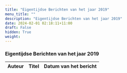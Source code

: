 ```yaml
---
title: "Eigentijdse Berichten van het jaar 2019"
menu_title: ""
description: "Eigentijdse Berichten van het jaar 2019"
date: 2024-02-01 02:18:11+11:00
draft: False
hidden: True
weight: 
---
```

### Eigentijdse Berichten van het jaar 2019

**Auteur** | **Titel** | **Datum van het bericht**
---|---|---
